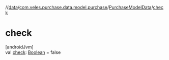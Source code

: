//[data](../../../index.md)/[com.veles.purchase.data.model.purchase](../index.md)/[PurchaseModelData](index.md)/[check](check.md)

# check

[androidJvm]\
val [check](check.md): [Boolean](https://kotlinlang.org/api/latest/jvm/stdlib/kotlin/-boolean/index.html) = false
